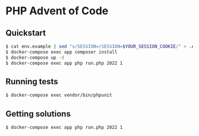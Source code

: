 # PHP Advent of Code

## Quickstart

```bash
$ cat env.example | sed "s/SESSION=/SESSION=$YOUR_SESSION_COOKIE/" > .env
$ docker-compose exec app composer install
$ docker-compose up -d
$ docker-compose exec app php run.php 2022 1
```

## Running tests

```bash
$ docker-compose exec vendor/bin/phpunit
```

## Getting solutions

```bash
$ docker-compose exec app php run.php 2022 1
```
